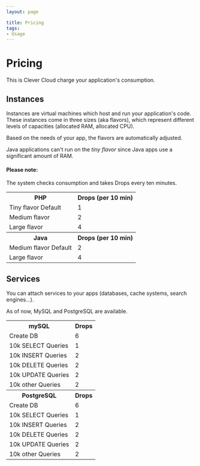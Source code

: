 ```yaml
---
layout: page

title: Pricing
tags:
- Usage
---
```

# Pricing
This is Clever Cloud charge your application's consumption.

## Instances

Instances are virtual machines which host and run your application's code.
These instances come in three sizes (aka flavors), which represent different levels of capacities (allocated RAM, allocated CPU).

Based on the needs of your app, the flavors are automatically adjusted. 

Java applications can't run on the *tiny flavor* since Java apps use a significant amount of RAM.

<div class="alert alert-hot-problems">
<h4>Please note:</h4>
	<p>The system checks consumption and takes Drops every ten minutes.</p>
</div>
<table class="table table-striped">
	<tr><th>PHP</th><th>Drops (per 10 min)</th></tr>
	<tr><td>Tiny flavor <span class="label">Default</span></td><td>1 </td></tr>
	<tr><td>Medium flavor</td><td>2 </td></tr>
	<tr><td>Large flavor</td><td>4 </td></tr>
	<tr><th>Java</th><th>Drops (per 10 min)</th></tr>
	<tr><td>Medium flavor <span class="label">Default</span></td><td>2 </td></tr>
	<tr><td>Large flavor</td><td>4 </td></tr>
</table>

## Services

You can attach services to your apps (databases, cache systems, search engines…).

As of now, MySQL and PostgreSQL are available.

<table class="table table-striped">
	<tr><th>mySQL</th><th>Drops</th></tr>
	<tr><td>Create DB</td><td>6</td></tr>
	<tr><td>10k SELECT Queries</td><td>1</td></tr>
	<tr><td>10k INSERT Queries</td><td>2</td></tr>
	<tr><td>10k DELETE Queries</td><td>2</td></tr>
	<tr><td>10k UPDATE Queries</td><td>2</td></tr>
	<tr><td>10k other Queries</td><td>2</td></tr>
	<tr><th>PostgreSQL</th><th>Drops</th></tr>
	<tr><td>Create DB</td><td>6</td></tr>
	<tr><td>10k SELECT  Queries</td><td>1</td></tr>
	<tr><td>10k INSERT  Queries</td><td>2</td></tr>
	<tr><td>10k DELETE  Queries</td><td>2</td></tr>
	<tr><td>10k UPDATE  Queries</td><td>2</td></tr>
	<tr><td>10k other  Queries</td><td>2</td></tr>
</table>

